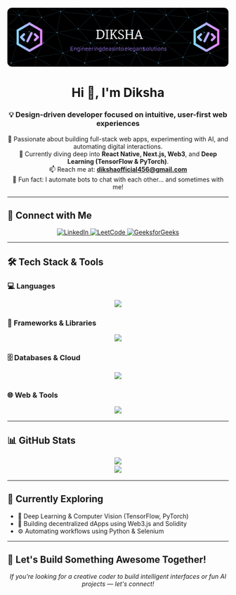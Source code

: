 ![logo](https://github.com/idiksha2004/idiksha2004/blob/main/github-header-image.png)
<h1 align="center">Hi 👋, I'm Diksha</h1>
<h3 align="center">💡 Design-driven developer focused on intuitive, user-first web experiences</h3>

<p align="center">
  🚀 Passionate about building full-stack web apps, experimenting with AI, and automating digital interactions.<br>
  🌱 Currently diving deep into <strong>React Native, Next.js, Web3</strong>, and <strong>Deep Learning (TensorFlow & PyTorch)</strong>.<br>
  📫 Reach me at: <a href="mailto:dikshaofficial456@gmail.com"><strong>dikshaofficial456@gmail.com</strong></a><br>
  🤖 Fun fact: I automate bots to chat with each other... and sometimes with me!
</p>

---

## 🔗 Connect with Me

<p align="center">
  <a href="https://linkedin.com/in/diksha_" target="_blank">
    <img src="https://skillicons.dev/icons?i=linkedin" width="40" alt="LinkedIn"/>
  </a>
  <a href="https://leetcode.com/diksha_codealchemy" target="_blank">
    <img src="https://upload.wikimedia.org/wikipedia/commons/1/19/LeetCode_logo_black.png" width="40" alt="LeetCode" />
  </a>
  <a href="https://auth.geeksforgeeks.org/user/diksha" target="_blank">
    <img src="https://upload.wikimedia.org/wikipedia/commons/4/43/GeeksforGeeks.svg" width="40" alt="GeeksforGeeks"/>
  </a>
</p>

---

## 🛠️ Tech Stack & Tools

### 💻 Languages
<p align="center">
  <img src="https://skillicons.dev/icons?i=python,java,cpp,javascript" />
</p>

### 🚀 Frameworks & Libraries
<p align="center">
  <img src="https://skillicons.dev/icons?i=nextjs,spring,tensorflow" />
</p>

### 🗄️ Databases & Cloud
<p align="center">
  <img src="https://skillicons.dev/icons?i=mysql,gcp" />
</p>

### 🌐 Web & Tools
<p align="center">
  <img src="https://skillicons.dev/icons?i=html,css,git,github,chartjs" />
</p>

---

## 📊 GitHub Stats

<div align="center">
  <img src="https://github-readme-stats.vercel.app/api/top-langs/?username=idiksha2004&layout=compact&theme=tokyonight&hide_border=true" />
</div>

<div align="center">
  <img src="https://github-readme-stats.vercel.app/api?username=idiksha2004&show_icons=true&theme=tokyonight&hide_border=true" />
</div>



<!-- Fallback if above doesn't work -->
<!-- <div align="center">
  <img src="https://github-readme-streak-stats.herokuapp.com/?user=idiksha2004&theme=tokyonight&hide_border=true" alt="GitHub Streak fallback" />
</div> -->

---

## 🚀 Currently Exploring
- 🧠 Deep Learning & Computer Vision (TensorFlow, PyTorch)
- 🧩 Building decentralized dApps using Web3.js and Solidity
- ⚙️ Automating workflows using Python & Selenium

---

## 📌 Let's Build Something Awesome Together!
<p align="center">
  <i>If you’re looking for a creative coder to build intelligent interfaces or fun AI projects — let's connect!</i>
</p>
